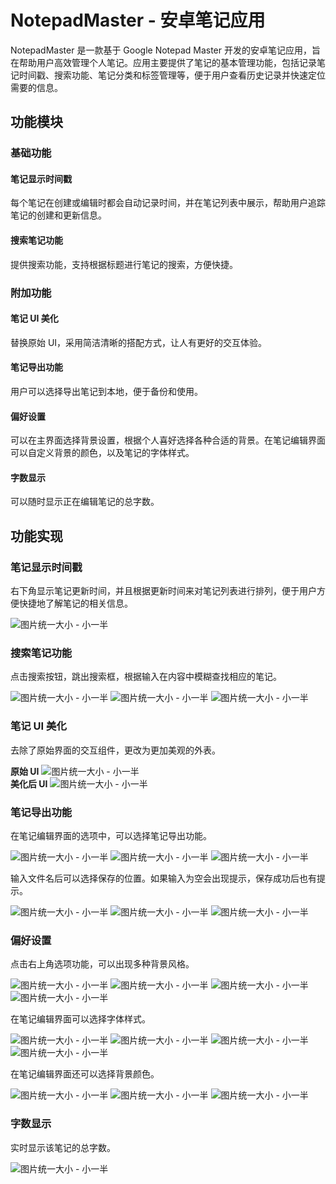 # NotepadMaster - 安卓笔记应用

NotepadMaster 是一款基于 Google Notepad Master 开发的安卓笔记应用，旨在帮助用户高效管理个人笔记。应用主要提供了笔记的基本管理功能，包括记录笔记时间戳、搜索功能、笔记分类和标签管理等，便于用户查看历史记录并快速定位需要的信息。

## 功能模块

### 基础功能

#### 笔记显示时间戳
每个笔记在创建或编辑时都会自动记录时间，并在笔记列表中展示，帮助用户追踪笔记的创建和更新信息。

#### 搜索笔记功能
提供搜索功能，支持根据标题进行笔记的搜索，方便快捷。

### 附加功能

#### 笔记 UI 美化
替换原始 UI，采用简洁清晰的搭配方式，让人有更好的交互体验。

#### 笔记导出功能
用户可以选择导出笔记到本地，便于备份和使用。

#### 偏好设置
可以在主界面选择背景设置，根据个人喜好选择各种合适的背景。在笔记编辑界面可以自定义背景的颜色，以及笔记的字体样式。

#### 字数显示
可以随时显示正在编辑笔记的总字数。

## 功能实现

### 笔记显示时间戳
右下角显示笔记更新时间，并且根据更新时间来对笔记列表进行排列，便于用户方便快捷地了解笔记的相关信息。

![图片统一大小 - 小一半](./001.png)

### 搜索笔记功能
点击搜索按钮，跳出搜索框，根据输入在内容中模糊查找相应的笔记。

![图片统一大小 - 小一半](./001.png)
![图片统一大小 - 小一半](./001.png)
![图片统一大小 - 小一半](./001.png)

### 笔记 UI 美化
去除了原始界面的交互组件，更改为更加美观的外表。

**原始 UI**
![图片统一大小 - 小一半](./001.png)  
**美化后 UI**
![图片统一大小 - 小一半](./001.png)

### 笔记导出功能
在笔记编辑界面的选项中，可以选择笔记导出功能。

![图片统一大小 - 小一半](./001.png)
![图片统一大小 - 小一半](./001.png)
![图片统一大小 - 小一半](./001.png)

输入文件名后可以选择保存的位置。如果输入为空会出现提示，保存成功后也有提示。

![图片统一大小 - 小一半](./001.png)
![图片统一大小 - 小一半](./001.png)
![图片统一大小 - 小一半](./001.png)

### 偏好设置
点击右上角选项功能，可以出现多种背景风格。

![图片统一大小 - 小一半](./001.png)
![图片统一大小 - 小一半](./001.png)
![图片统一大小 - 小一半](./001.png)
![图片统一大小 - 小一半](./001.png)

在笔记编辑界面可以选择字体样式。

![图片统一大小 - 小一半](./001.png)
![图片统一大小 - 小一半](./001.png)
![图片统一大小 - 小一半](./001.png)
![图片统一大小 - 小一半](./001.png)

在笔记编辑界面还可以选择背景颜色。

![图片统一大小 - 小一半](./001.png)
![图片统一大小 - 小一半](./001.png)
![图片统一大小 - 小一半](./001.png)

### 字数显示
实时显示该笔记的总字数。

![图片统一大小 - 小一半](./001.png)

